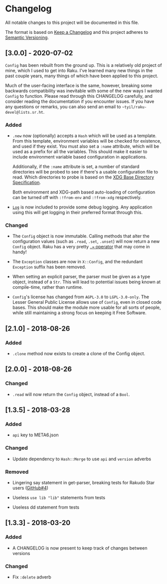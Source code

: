 # Changelog
All notable changes to this project will be documented in this file.

The format is based on [Keep a Changelog](http://keepachangelog.com/en/1.0.0/)
and this project adheres to [Semantic
Versioning](http://semver.org/spec/v2.0.0.html).

## [3.0.0] - 2020-07-02

`Config` has been rebuilt from the ground up. This is a relatively old
project of mine, which I used to get into Raku. I've learned many new things
in the past couple years, many things of which have been applied to this
project.

Much of the user-facing interface is the same, however, breaking some backwards
compatibility was inevitable with some of the new ways I wanted `Config` to
function. Please read through this CHANGELOG carefully, and consider reading
the documentation if you encounter issues. If you have any questions or
remarks, you can also send an email to `~tyil/raku-devel@lists.sr.ht`.

### Added

- `.new` now (optionally) accepts a `Hash` which will be used as a template.
  From this template, environment variables will be checked for existence, and
  used if they exist. You must also set a `:name` attribute, which will be used
  as a prefix for all the variables. This should make it easier to include
  environment variable based configuration in applications.

  Additionally, if the `:name` attribute is set, a number of standard
  directories will be probed to see if there's a usable configuration file to
  read. Which directories to probe is based on the [XDG Base Directory
  Specification](https://specifications.freedesktop.org/basedir-spec/basedir-spec-latest.html).

  Both environment and XDG-path based auto-loading of configuration can be
  turned off with `:!from-env` and `:!from-xdg` respectively.

- [`Log`](https://modules.raku.org/dist/Log:cpan:TYIL) is now included to
  provide some debug logging. Any application using this will get logging in
  their preferred format through this.

### Changed

- The `Config` object is now immutable. Calling methods that alter the
  configuration values (such as `.read`, `.set`, `.unset`) will now return a
  new `Config` object. Raku has a very pretty [`.=`
  operator](https://docs.raku.org/language/operators#infix_.=) that may come in
  handy!

- The `Exception` classes are now in `X::Config`, and the redundant `Exception`
  suffix has been removed.

- When setting an explicit parser, the parser must be given as a type object,
  instead of a `Str`. This will lead to potential issues being known at
  compile-time, rather than runtime.

- `Config`'s license has changed from `AGPL-3.0` to `LGPL-3.0-only`. The Lesser
  General Public License allows use of `Config`, even in closed code bases.
  This should make the module more usable for all sorts of people, while still
  maintaining a strong focus on keeping it Free Software.

## [2.1.0] - 2018-08-26

### Added

- `.clone` method now exists to create a clone of the Config object.

## [2.0.0] - 2018-08-26

### Changed

- `.read` will now return the `Config` object, instead of a `Bool`.

## [1.3.5] - 2018-03-28

### Added

- `api` key to META6.json

### Changed

- Update dependency to `Hash::Merge` to use `api` and `version` adverbs

### Removed

- Lingering say statement in get-parser, breaking tests for Rakudo Star users
  ([GitHub#4](https://github.com/scriptkitties/p6-Config/issues/4))

- Useless `use lib "lib"` statements from tests

- Useless dd statement from tests

## [1.3.3] - 2018-03-20

### Added

- A CHANGELOG is now present to keep track of changes between versions

### Changed

- Fix `:delete` adverb
